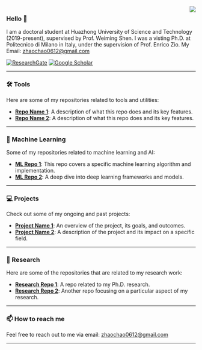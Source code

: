 <img align="right" src="https://github-readme-stats.vercel.app/api?username=CHAOZHAO-1&show_icons=true&icon_color=CE1D2D&text_color=718096&bg_color=ffffff&hide_title=true" />

### Hello 👋
I am a doctoral student at Huazhong University of Science and Technology (2019-present), supervised by Prof. Weiming Shen. I was a visting Ph.D. at Politecnico di Milano in Italy, under the supervision of Prof. Enrico Zio. My Email: zhaochao0612@gmail.com

[![ResearchGate](https://img.shields.io/badge/ResearchGate-Follow-blue)](https://www.researchgate.net/profile/Chao-Zhao-49)
[![Google Scholar](https://img.shields.io/badge/Google_Scholar-Follow-green)](https://scholar.google.com.au/citations?user=GMK0p4QAAAAJ&hl=zh-CN)

---

### 🛠️ Tools
Here are some of my repositories related to tools and utilities:

- **[Repo Name 1](https://github.com/CHAOZHAO-1/repo1)**: A description of what this repo does and its key features.
- **[Repo Name 2](https://github.com/CHAOZHAO-1/repo2)**: A description of what this repo does and its key features.

---

### 🤖 Machine Learning
Some of my repositories related to machine learning and AI:

- **[ML Repo 1](https://github.com/CHAOZHAO-1/ml-repo1)**: This repo covers a specific machine learning algorithm and implementation.
- **[ML Repo 2](https://github.com/CHAOZHAO-1/ml-repo2)**: A deep dive into deep learning frameworks and models.

---

### 💻 Projects
Check out some of my ongoing and past projects:

- **[Project Name 1](https://github.com/CHAOZHAO-1/project1)**: An overview of the project, its goals, and outcomes.
- **[Project Name 2](https://github.com/CHAOZHAO-1/project2)**: A description of the project and its impact on a specific field.

---

### 🌱 Research
Here are some of the repositories that are related to my research work:

- **[Research Repo 1](https://github.com/CHAOZHAO-1/research-repo1)**: A repo related to my Ph.D. research.
- **[Research Repo 2](https://github.com/CHAOZHAO-1/research-repo2)**: Another repo focusing on a particular aspect of my research.

---

### 📫 How to reach me
Feel free to reach out to me via email: [zhaochao0612@gmail.com](mailto:zhaochao0612@gmail.com)

---

